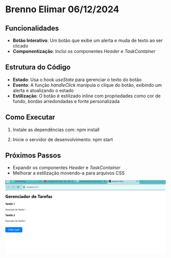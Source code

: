 # Brenno Elimar 06/12/2024

## Funcionalidades

- **Botão Interativo**: Um botão que exibe um alerta e muda de texto ao ser clicado
- **Componentização**: Inclui os componentes *Header* e *TaskContainer* 

## Estrutura do Código

- **Estado**: Usa o hook *useState* para gerenciar o texto do botão
- **Evento**: A função *handleClick* manipula o clique do botão, exibindo um alerta e atualizando o estado
- **Estilização**: O botão é estilizado inline com propriedades como cor de fundo, bordas arredondadas e fonte personalizada

## Como Executar

1. Instale as dependências com:
   npm install

2. Inicie o servidor de desenvolvimento:
   npm start

## Próximos Passos

- Expandir os componentes *Header* e *TaskContainer*
- Melhorar a estilização movendo-a para arquivos CSS

![foto do botão](image-1.png)